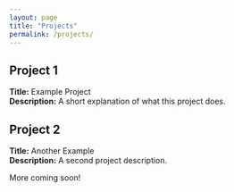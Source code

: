 ```yaml
---
layout: page
title: "Projects"
permalink: /projects/
---
```


## Project 1
**Title:** Example Project  
**Description:** A short explanation of what this project does.

## Project 2
**Title:** Another Example  
**Description:** A second project description.

More coming soon!

